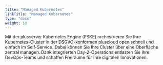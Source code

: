 ```yaml
---
title: "Managed Kubernetes"
linkTitle: "Managed Kubernetes"
type: "docs"
weight: 10
---
```


Mit der plusserver Kubernetes Engine (PSKE) orchestrieren Sie Ihre Kubernetes-Cluster in der DSGVO-konformen pluscloud open schnell und einfach im Self-Service. Dabei können Sie Ihre Cluster über eine Oberfläche zentral managen. Dank integrierten Day-2-Operations entlasten Sie Ihre DevOps-Teams und schaffen Freiräume für Ihre digitalen Innovationen.
